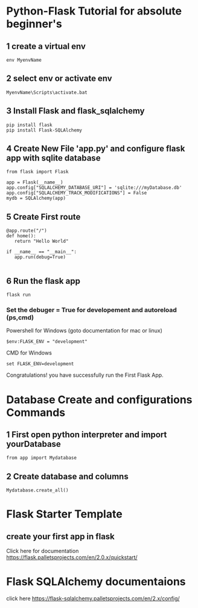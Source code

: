 # Python-Flask Tutorial for absolute beginner's

## 1 create a virtual env 
```
env MyenvName

 ```

## 2 select env or activate env
```
MyenvName\Scripts\activate.bat  
```
## 3 Install Flask and flask_sqlalchemy

```
pip install flask
pip install Flask-SQLAlchemy
```

## 4 Create New File 'app.py' and configure flask app with sqlite database
```
from flask import Flask

app = Flask(__name__)
app.config["SQLALCHEMY_DATABASE_URI"] = 'sqlite:///myDatabase.db'    
app.config["SQLALCHEMY_TRACK_MODIFICATIONS"] = False
mydb = SQLAlchemy(app)

```
 
 ## 5 Create First route 
 ```
@app.route("/")
def home():
    return "Hello World"

if __name__ == "__main__":
    app.run(debug=True)


 ```

 ## 6 Run the flask app 
 ```
 flask run

 ```
 ### Set the debuger = True for developement and autoreload (ps,cmd)
 Powershell for Windows (goto documentation for mac or linux)
 ```
$env:FLASK_ENV = "development"
```
CMD for Windows
 ```
set FLASK_ENV=development
```

 Congratulations! you have successfully run the First Flask App.

 # Database Create and configurations Commands

 ## 1 First open python interpreter and import yourDatabase
 ```
 from app import Mydatabase
 ```
## 2 Create database and columns
```
Mydatabase.create_all()
``` 



# Flask Starter Template 

## create your first app in flask
Click here for documentation https://flask.palletsprojects.com/en/2.0.x/quickstart/


# Flask SQLAlchemy documentaions 
click here https://flask-sqlalchemy.palletsprojects.com/en/2.x/config/

